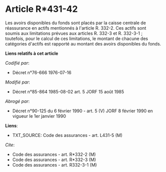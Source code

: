 # Article R*431-42

Les avoirs disponibles du fonds sont placés par la caisse centrale de réassurance en actifs mentionnés à l'article R. 332-2.
Ces actifs sont soumis aux limitations prévues aux articles R. 332-3 et R. 332-3-1 ; toutefois, pour le calcul de ces
limitations, le montant de chacune des catégories d'actifs est rapporté au montant des avoirs disponibles du fonds.

**Liens relatifs à cet article**

_Codifié par_:

  - Décret n°76-666 1976-07-16

_Modifié par_:

  - Décret n°85-864 1985-08-02 art. 5 JORF 15 août 1985

_Abrogé par_:

  - Décret n°90-125 du 6 février 1990 - art. 5 (V) JORF 8 février 1990 en vigueur le 1er janvier 1990

**Liens**:

  - TXT_SOURCE: Code des assurances - art. L431-5 (M)

_Cite_:

  - Code des assurances - art. R*332-2 (M)
  - Code des assurances - art. R*332-3 (M)
  - Code des assurances - art. R332-3-1 (M)
